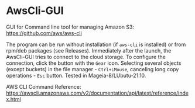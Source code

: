 # AwsCli-GUI
GUI for Command line tool for managing Amazon S3: https://github.com/aws/aws-cli

The program can be run without installation (if `aws-cli` is installed) or from rpm/deb packages (see Releases). Immediately after the launch, the AwsCli-GUI tries to connect to the cloud storage. To configure the connection, click the button with the `Gear` icon. Selecting several objects (except buckets) in the file manager - `Ctrl+LMouse`, canceling long copy operations - `Esc` button. Tested in Mageia-8/LUbutu-21.10.

AWS CLI Command Reference: https://awscli.amazonaws.com/v2/documentation/api/latest/reference/index.html
